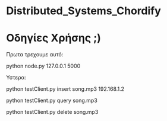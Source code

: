 # Distributed_Systems_Chordify

# Οδηγίες Χρήσης ;)

Πρωτα τρεχουμε αυτό:

python node.py 127.0.0.1 5000

Υστερα:

python testClient.py insert song.mp3 192.168.1.2

python testClient.py query song.mp3

python testClient.py delete song.mp3
